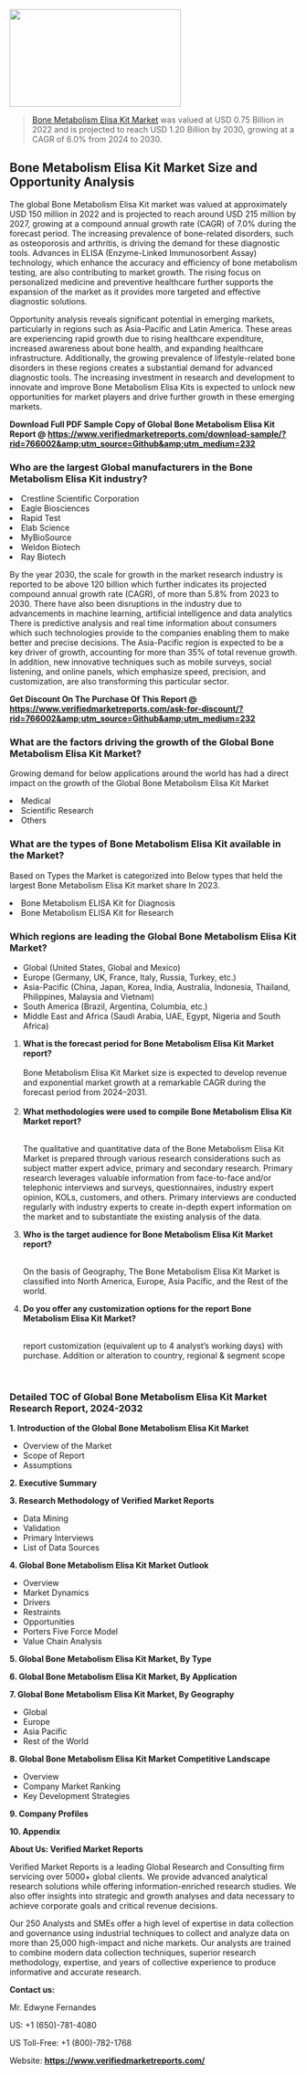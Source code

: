 <img src="https://ffe5etoiles.com/wp-content/uploads/2024/12/MST1-300x171.png" alt="" width="300" height="171" class="alignnone size-medium wp-image-20088" /><blockquote><p><p><a href="https://www.verifiedmarketreports.com/download-sample/?rid=766002&utm_source=Github&utm_medium=232" target="_blank">Bone Metabolism Elisa Kit Market</a> was valued at USD 0.75 Billion in 2022 and is projected to reach USD 1.20 Billion by 2030, growing at a CAGR of 6.0% from 2024 to 2030.</p></blockquote><p><h2>Bone Metabolism Elisa Kit Market Size and Opportunity Analysis</h2><p>The global Bone Metabolism Elisa Kit market was valued at approximately USD 150 million in 2022 and is projected to reach around USD 215 million by 2027, growing at a compound annual growth rate (CAGR) of 7.0% during the forecast period. The increasing prevalence of bone-related disorders, such as osteoporosis and arthritis, is driving the demand for these diagnostic tools. Advances in ELISA (Enzyme-Linked Immunosorbent Assay) technology, which enhance the accuracy and efficiency of bone metabolism testing, are also contributing to market growth. The rising focus on personalized medicine and preventive healthcare further supports the expansion of the market as it provides more targeted and effective diagnostic solutions.</p><p>Opportunity analysis reveals significant potential in emerging markets, particularly in regions such as Asia-Pacific and Latin America. These areas are experiencing rapid growth due to rising healthcare expenditure, increased awareness about bone health, and expanding healthcare infrastructure. Additionally, the growing prevalence of lifestyle-related bone disorders in these regions creates a substantial demand for advanced diagnostic tools. The increasing investment in research and development to innovate and improve Bone Metabolism Elisa Kits is expected to unlock new opportunities for market players and drive further growth in these emerging markets.</p></p><p class=""><strong>Download Full PDF Sample Copy of Global Bone Metabolism Elisa Kit Report @ <a href="https://www.verifiedmarketreports.com/download-sample/?rid=766002&amp;utm_source=Github&amp;utm_medium=232" target="_blank">https://www.verifiedmarketreports.com/download-sample/?rid=766002&amp;utm_source=Github&amp;utm_medium=232</a></strong></p><h3 id="" class="">Who are the largest Global manufacturers in the Bone Metabolism Elisa Kit industry?</h3><p><li>Crestline Scientific Corporation</li><li> Eagle Biosciences</li><li> Rapid Test</li><li> Elab Science</li><li> MyBioSource</li><li> Weldon Biotech</li><li> Ray Biotech</li></p><div class=""><div class="" dir="" data-message-author-role="" data-message-id="" data-message-model-slug=""><div class=""><div class=""><div class=""><div class="" dir="" data-message-author-role="" data-message-id="" data-message-model-slug=""><div class=""><div class=""><p>By the year 2030, the scale for growth in the market research industry is reported to be above 120 billion which further indicates its projected compound annual growth rate (CAGR), of more than 5.8% from 2023 to 2030. There have also been disruptions in the industry due to advancements in machine learning, artificial intelligence and data analytics There is predictive analysis and real time information about consumers which such technologies provide to the companies enabling them to make better and precise decisions. The Asia-Pacific region is expected to be a key driver of growth, accounting for more than 35% of total revenue growth. In addition, new innovative techniques such as mobile surveys, social listening, and online panels, which emphasize speed, precision, and customization, are also transforming this particular sector.</p><p><strong>Get Discount On The Purchase Of This Report @&nbsp; <a href="https://www.verifiedmarketreports.com/ask-for-discount/?rid=766002&amp;utm_source=Github&amp;utm_medium=232" target="_blank">https://www.verifiedmarketreports.com/ask-for-discount/?rid=766002&amp;utm_source=Github&amp;utm_medium=232</a></strong></p></div></div></div></div></div></div></div></div><h3 id="" class="">What are the factors driving the growth of the Global Bone Metabolism Elisa Kit Market?</h3><p id="" class="">Growing demand for below applications around the world has had a direct impact on the growth of the Global Bone Metabolism Elisa Kit Market</p><p id="" class=""><li>Medical</li><li> Scientific Research</li><li> Others</li></p><h3 id="" class="">What are the types of Bone Metabolism Elisa Kit available in the Market?</h3><p id="" class="">Based on Types the Market is categorized into Below types that held the largest Bone Metabolism Elisa Kit market share In 2023.</p><p id="" class=""><li>Bone Metabolism ELISA Kit for Diagnosis</li><li> Bone Metabolism ELISA Kit for Research</li></p><h3 id="" class="">Which regions are leading the Global Bone Metabolism Elisa Kit Market?</h3><ul><li>Global (United States, Global and Mexico)</li><li>Europe (Germany, UK, France, Italy, Russia, Turkey, etc.)</li><li>Asia-Pacific (China, Japan, Korea, India, Australia, Indonesia, Thailand, Philippines, Malaysia and Vietnam)</li><li>South America (Brazil, Argentina, Columbia, etc.)</li><li>Middle East and Africa (Saudi Arabia, UAE, Egypt, Nigeria and South Africa)</li></ul><p><ol><li><strong>What is the forecast period for Bone Metabolism Elisa Kit Market report?<br /></strong><br /><span data-sheets-root="1" data-sheets-value="{&quot;1&quot;:2,&quot;2&quot;:&quot;XXXX size is expected to develop revenue and exponential market growth at a remarkable CAGR during the forecast period from 2024&ndash;2030.&quot;}" data-sheets-userformat="{&quot;2&quot;:12674,&quot;4&quot;:{&quot;1&quot;:2,&quot;2&quot;:16776960},&quot;10&quot;:2,&quot;11&quot;:0,&quot;15&quot;:&quot;Arial&quot;,&quot;16&quot;:12}">Bone Metabolism Elisa Kit Market size is expected to develop revenue and exponential market growth at a remarkable CAGR during the forecast period from 2024&ndash;2031.</span><br /><br /></li><li><strong>What methodologies were used to compile Bone Metabolism Elisa Kit Market report?<br /><br /></strong><p>The qualitative and quantitative data of the&nbsp;Bone Metabolism Elisa Kit Market is prepared through various research considerations such as subject matter expert advice, primary and secondary research. Primary research leverages valuable information from face-to-face and/or telephonic interviews and surveys, questionnaires, industry expert opinion, KOLs, customers, and others. Primary interviews are conducted regularly with industry experts to create in-depth expert information on the market and to substantiate the existing analysis of the data.&nbsp;</p></li><li><strong>Who is the target audience for Bone Metabolism Elisa Kit Market report?<br /><br /></strong><p>On the basis of Geography, The&nbsp;Bone Metabolism Elisa Kit Market is classified into North America, Europe, Asia Pacific, and the Rest of the world.</p></li><li><strong>Do you offer any customization options for the report Bone Metabolism Elisa Kit Market?<br /><br /></strong><p>report customization (equivalent up to 4 analyst&rsquo;s working days) with purchase. Addition or alteration to country, regional &amp; segment scope</p><p>&nbsp;</p></li></ol></p><h3 id="" class="">Detailed TOC of Global Bone Metabolism Elisa Kit Market Research Report, 2024-2032</h3><p id="" class=""><strong>1. Introduction of the Global Bone Metabolism Elisa Kit Market</strong></p><ul><li>Overview of the Market</li><li>Scope of Report</li><li>Assumptions</li></ul><p id="" class=""><strong>2. Executive Summary</strong></p><p id="" class=""><strong>3. Research Methodology of&nbsp;Verified Market Reports</strong></p><ul><li>Data Mining</li><li>Validation</li><li>Primary Interviews</li><li>List of Data Sources</li></ul><p id="" class=""><strong>4. Global Bone Metabolism Elisa Kit Market Outlook</strong></p><ul><li>Overview</li><li>Market Dynamics</li><li>Drivers</li><li>Restraints</li><li>Opportunities</li><li>Porters Five Force Model</li><li>Value Chain Analysis</li></ul><p id="" class=""><strong>5. Global Bone Metabolism Elisa Kit Market, By&nbsp;Type</strong></p><p id="" class=""><strong>6. Global Bone Metabolism Elisa Kit Market, By Application</strong></p><p id="" class=""><strong>7. Global Bone Metabolism Elisa Kit Market, By Geography</strong></p><ul><li>Global</li><li>Europe</li><li>Asia Pacific</li><li>Rest of the World</li></ul><p id="" class=""><strong>8. Global Bone Metabolism Elisa Kit Market Competitive Landscape</strong></p><ul><li>Overview</li><li>Company Market Ranking</li><li>Key Development Strategies</li></ul><p id="" class=""><strong>9. Company Profiles</strong></p><p id="" class=""><strong>10. Appendix</strong></p><p id="" class=""><strong>About Us: Verified Market Reports</strong></p><p id="" class="">Verified Market Reports is a leading Global Research and Consulting firm servicing over 5000+ global clients. We provide advanced analytical research solutions while offering information-enriched research studies. We also offer insights into strategic and growth analyses and data necessary to achieve corporate goals and critical revenue decisions.</p><p id="" class="">Our 250 Analysts and SMEs offer a high level of expertise in data collection and governance using industrial techniques to collect and analyze data on more than 25,000 high-impact and niche markets. Our analysts are trained to combine modern data collection techniques, superior research methodology, expertise, and years of collective experience to produce informative and accurate research.</p><p id="" class=""><strong>Contact us:</strong></p><p id="" class="">Mr. Edwyne Fernandes</p><p id="" class="">US: +1 (650)-781-4080</p><p id="" class="">US Toll-Free: +1 (800)-782-1768</p><p id="" class="">Website: <a target="" data-test-app-aware-link=""><strong>https://www.verifiedmarketreports.com/</strong></a></p>
